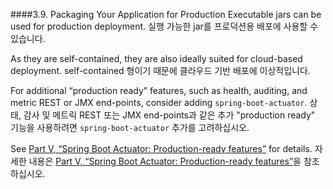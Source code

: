 ####3.9. Packaging Your Application for Production
Executable jars can be used for production deployment.
실행 가능한 jar를 프로덕션용 배포에 사용할 수 있습니다.

As they are self-contained, they are also ideally suited for cloud-based deployment.
self-contained 형이기 때문에 클라우드 기반 배포에 이상적입니다.

For additional “production ready” features, such as health, auditing, and metric REST or JMX end-points, consider adding `spring-boot-actuator`.
상태, 감사 및 메트릭 REST 또는 JMX end-points과 같은 추가 "production ready" 기능을 사용하려면 `spring-boot-actuator` 추가를 고려하십시오.

See [Part V, “Spring Boot Actuator: Production-ready features”](https://docs.spring.io/spring-boot/docs/current/reference/html/production-ready.html) for details.
자세한 내용은 [Part V, “Spring Boot Actuator: Production-ready features”](https://docs.spring.io/spring-boot/docs/current/reference/html/production-ready.html)을 참조하십시오.